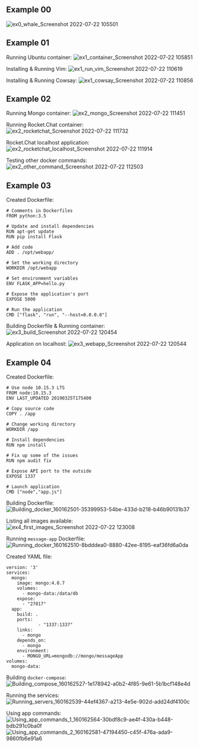 ## Example 00
![ex0_whale_Screenshot 2022-07-22 105501](https://user-images.githubusercontent.com/95945800/180466443-190307ad-31e5-4a24-b6ca-df42b9936f2c.jpg)
## Example 01
Running Ubuntu container:
![ex1_container_Screenshot 2022-07-22 105851](https://user-images.githubusercontent.com/95945800/180467206-3902b998-9343-4ee0-bb12-9a4155fc3743.jpg)

Installing & Running Vim:
![ex1_run_vim_Screenshot 2022-07-22 110619](https://user-images.githubusercontent.com/95945800/180468564-9e1ff6c6-bdae-4a79-8969-33606fe7c4b2.jpg)

Installing & Running Cowsay:
![ex1_cowsay_Screenshot 2022-07-22 110856](https://user-images.githubusercontent.com/95945800/180469062-445b794b-ab34-4e72-836f-f506e216e448.jpg)

## Example 02
Running Mongo container:
![ex2_mongo_Screenshot 2022-07-22 111451](https://user-images.githubusercontent.com/95945800/180470336-04e6fcbd-a494-4f3e-82b5-21daa2cac26a.jpg)

Running Rocket.Chat container:
![ex2_rocketchat_Screenshot 2022-07-22 111732](https://user-images.githubusercontent.com/95945800/180470706-6f13cfd6-ac0f-4713-bf9a-e2eb1f8b69cc.jpg)

Rocket.Chat localhost application:
![ex2_rocketchat_localhost_Screenshot 2022-07-22 111914](https://user-images.githubusercontent.com/95945800/180471052-5a494e95-283e-495a-9da4-ce158119b395.jpg)

Testing other docker commands:
![ex2_other_command_Screenshot 2022-07-22 112503](https://user-images.githubusercontent.com/95945800/180472150-703cd7b4-5b3c-4a73-8c9c-5a0b921d5cf3.jpg)
## Example 03
Created Dockerfile:
```
# Comments in Dockerfiles
FROM python:3.5

# Update and install dependencies
RUN apt-get update
RUN pip install Flask

# Add code
ADD . /opt/webapp/

# Set the working directory
WORKDIR /opt/webapp

# Set environment variables
ENV FLASK_APP=hello.py

# Expose the application's port
EXPOSE 5000

# Run the application
CMD ["flask", "run", "--host=0.0.0.0"]

```

Building Dockerfile & Running container:
![ex3_build_Screenshot 2022-07-22 120454](https://user-images.githubusercontent.com/95945800/180479592-5ae846e7-8015-4b38-a80d-7f8ce99fb814.jpg)

Application on localhost:
![ex3_webapp_Screenshot 2022-07-22 120544](https://user-images.githubusercontent.com/95945800/180479609-8bb2d1b7-cccc-462e-92a9-ebd887ff5463.jpg)
## Example 04
Created Dockerfile:
```
# Use node 10.15.3 LTS
FROM node:10.15.3
ENV LAST_UPDATED 20190325T175400

# Copy source code
COPY . /app

# Change working directory
WORKDIR /app

# Install dependencies
RUN npm install

# Fix up some of the issues
RUN npm audit fix

# Expose API port to the outside
EXPOSE 1337

# Launch application
CMD ["node","app.js"]
```
Building Dockerfile:
![Building_docker_160162501-35399953-54be-433d-b218-b46b90131b37](https://user-images.githubusercontent.com/95945800/180809775-7ca97df8-df58-4157-a81d-9654c5b66d9c.png)

Listing all images available:
![ex4_first_images_Screenshot 2022-07-22 123008](https://user-images.githubusercontent.com/95945800/180806428-292df38c-4d68-46a3-aa77-2bf5a1074f39.jpg)

Running `message-app` Dockerfile:
![Running_docker_160162510-8bdddea0-8880-42ee-8195-eaf36fd6a0da](https://user-images.githubusercontent.com/95945800/180809977-892582a6-b195-4cf1-b076-1c17239c16c5.png)

Created YAML file:
```
version: '3'
services:
  mongo:
    image: mongo:4.0.7
    volumes:
      - mongo-data:/data/db
    expose:
      - "27017"
  app:
    build: .
    ports:
            - "1337:1337"
    links:
      - mongo
    depends_on:
      - mongo
    environment:
      - MONGO_URL=mongodb://mongo/messageApp
volumes:
  mongo-data:
```
Building `docker-compose`:
![Building_compose_160162527-1e178942-a0b2-4f85-9e61-5b1bcf148e4d](https://user-images.githubusercontent.com/95945800/180810171-d7d29f48-0195-44f8-bded-00e640d8ac8d.png)

Running the services:
![Running_servers_160162539-44ef4367-a213-4e5e-902d-add24df4100c](https://user-images.githubusercontent.com/95945800/180810339-e4119b31-b35f-48f7-a546-58464a6c466d.png)

Using app commands:
![Using_app_commands_1_160162564-30bdf8c9-ae4f-430a-b448-bdb291c0ba0f](https://user-images.githubusercontent.com/95945800/180810529-05fabb80-9a8a-4db4-9a7c-f9ead1316cda.png)
![Using_app_commands_2_160162581-47194450-c45f-476a-ada9-9860fb6e91a6](https://user-images.githubusercontent.com/95945800/180810599-f397b47a-ee0c-40c5-845a-ddc22f8bf629.png)



